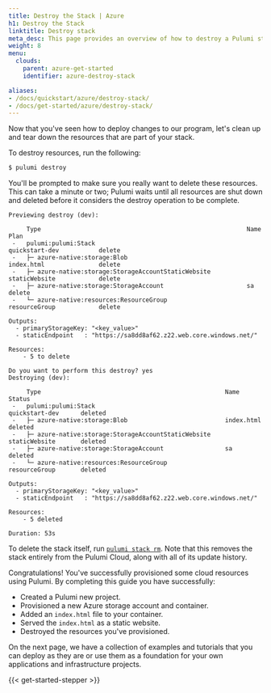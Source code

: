 ```yaml
---
title: Destroy the Stack | Azure
h1: Destroy the Stack
linktitle: Destroy stack
meta_desc: This page provides an overview of how to destroy a Pulumi stack of an Azure project.
weight: 8
menu:
  clouds:
    parent: azure-get-started
    identifier: azure-destroy-stack

aliases:
- /docs/quickstart/azure/destroy-stack/
- /docs/get-started/azure/destroy-stack/
---
```


Now that you've seen how to deploy changes to our program, let's clean up and tear down the resources that are part of your stack.

To destroy resources, run the following:

```bash
$ pulumi destroy
```

You'll be prompted to make sure you really want to delete these resources. This can take a minute or two; Pulumi waits until all resources are shut down and deleted before it considers the destroy operation to be complete.

```
Previewing destroy (dev):

     Type                                                         Name                     Plan
 -   pulumi:pulumi:Stack                                          quickstart-dev           delete
 -   ├─ azure-native:storage:Blob                                 index.html               delete
 -   ├─ azure-native:storage:StorageAccountStaticWebsite          staticWebsite            delete
 -   ├─ azure-native:storage:StorageAccount                       sa                       delete
 -   └─ azure-native:resources:ResourceGroup                      resourceGroup            delete

Outputs:
  - primaryStorageKey: "<key_value>"
  - staticEndpoint   : "https://sa8dd8af62.z22.web.core.windows.net/"

Resources:
    - 5 to delete

Do you want to perform this destroy? yes
Destroying (dev):

     Type                                                   Name                Status
 -   pulumi:pulumi:Stack                                    quickstart-dev      deleted
 -   ├─ azure-native:storage:Blob                           index.html          deleted
 -   ├─ azure-native:storage:StorageAccountStaticWebsite    staticWebsite       deleted
 -   ├─ azure-native:storage:StorageAccount                 sa                  deleted
 -   └─ azure-native:resources:ResourceGroup                resourceGroup       deleted

Outputs:
  - primaryStorageKey: "<key_value>"
  - staticEndpoint   : "https://sa8dd8af62.z22.web.core.windows.net/"

Resources:
    - 5 deleted

Duration: 53s
```

To delete the stack itself, run [`pulumi stack rm`](/docs/reference/cli/pulumi_stack_rm). Note that this removes the stack
entirely from the Pulumi Cloud, along with all of its update history.

Congratulations! You've successfully provisioned some cloud resources using Pulumi. By completing this guide you have successfully:

- Created a Pulumi new project.
- Provisioned a new Azure storage account and container.
- Added an `index.html` file to your container.
- Served the `index.html` as a static website.
- Destroyed the resources you've provisioned.

On the next page, we have a collection of examples and tutorials that you can deploy as they are or use them as a foundation for your own applications and infrastructure projects.

{{< get-started-stepper >}}
